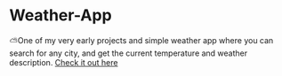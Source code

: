 # Weather-App
⛅One of my very early projects and simple weather app where you can search for any city, and get the current temperature and weather description.
[Check it out here](https://handydrawn-weather.netlify.app/)
